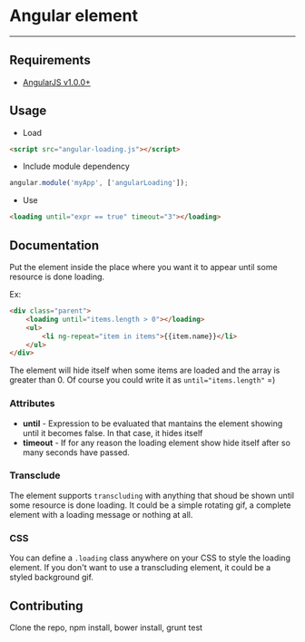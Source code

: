 # Angular <loading> element

***

## Requirements

* [AngularJS v1.0.0+](http://angularjs.org/)

## Usage

* Load

```html
<script src="angular-loading.js"></script>
```

* Include module dependency

```javascript
angular.module('myApp', ['angularLoading']);
```

* Use

```html
<loading until="expr == true" timeout="3"></loading>
```

## Documentation

Put the element inside the place where you want it to appear until some resource is done loading.

Ex:

```html
<div class="parent">
	<loading until="items.length > 0"></loading>
	<ul>
		<li ng-repeat="item in items">{{item.name}}</li>
	</ul>
</div>
```

The element will hide itself when some items are loaded and the array is greater than 0. Of course you could write it as `until="items.length"` =)

### Attributes

* **until** - Expression to be evaluated that mantains the element showing until it becomes false. In that case, it hides itself
* **timeout** - If for any reason the loading element show hide itself after so many seconds have passed.

### Transclude

The element supports `transcluding` with anything that shoud be shown until some resource is done loading. It could be a simple rotating gif, a complete element with a loading message or nothing at all.

### CSS

You can define a `.loading` class anywhere on your CSS to style the loading element. If you don't want to use a transcluding element, it could be a styled background gif.

## Contributing

Clone the repo, npm install, bower install, grunt test
